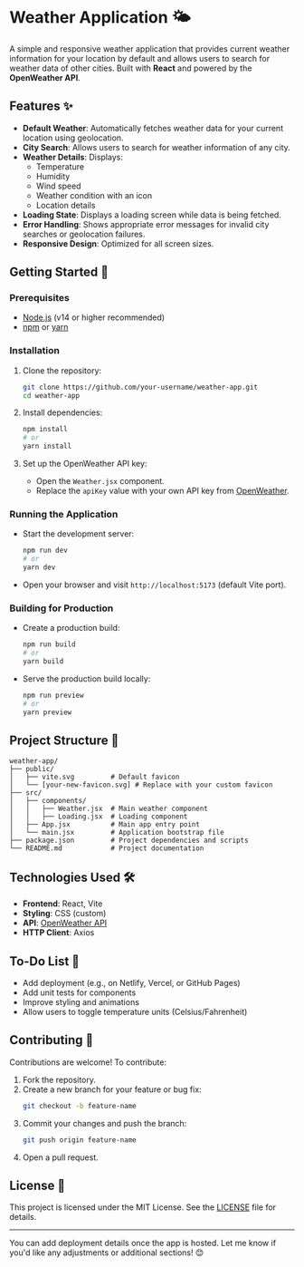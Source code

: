 # Weather Application 🌤️

A simple and responsive weather application that provides current weather information for your location by default and allows users to search for weather data of other cities. Built with **React** and powered by the **OpenWeather API**.

## Features ✨

- **Default Weather**: Automatically fetches weather data for your current location using geolocation.
- **City Search**: Allows users to search for weather information of any city.
- **Weather Details**: Displays:
  - Temperature
  - Humidity
  - Wind speed
  - Weather condition with an icon
  - Location details
- **Loading State**: Displays a loading screen while data is being fetched.
- **Error Handling**: Shows appropriate error messages for invalid city searches or geolocation failures.
- **Responsive Design**: Optimized for all screen sizes.

## Getting Started 🚀

### Prerequisites

- [Node.js](https://nodejs.org/) (v14 or higher recommended)
- [npm](https://www.npmjs.com/) or [yarn](https://yarnpkg.com/)

### Installation

1. Clone the repository:
   ```bash
   git clone https://github.com/your-username/weather-app.git
   cd weather-app
   ```

2. Install dependencies:
   ```bash
   npm install
   # or
   yarn install
   ```

3. Set up the OpenWeather API key:
   - Open the `Weather.jsx` component.
   - Replace the `apiKey` value with your own API key from [OpenWeather](https://openweathermap.org/api).

### Running the Application

- Start the development server:
  ```bash
  npm run dev
  # or
  yarn dev
  ```
- Open your browser and visit `http://localhost:5173` (default Vite port).

### Building for Production

- Create a production build:
  ```bash
  npm run build
  # or
  yarn build
  ```
- Serve the production build locally:
  ```bash
  npm run preview
  # or
  yarn preview
  ```

## Project Structure 📂

```
weather-app/
├── public/
│   ├── vite.svg         # Default favicon
│   └── [your-new-favicon.svg] # Replace with your custom favicon
├── src/
│   ├── components/
│   │   ├── Weather.jsx  # Main weather component
│   │   ├── Loading.jsx  # Loading component
│   ├── App.jsx          # Main app entry point
│   └── main.jsx         # Application bootstrap file
├── package.json         # Project dependencies and scripts
└── README.md            # Project documentation
```

## Technologies Used 🛠️

- **Frontend**: React, Vite
- **Styling**: CSS (custom)
- **API**: [OpenWeather API](https://openweathermap.org/api)
- **HTTP Client**: Axios

## To-Do List 📝

- Add deployment (e.g., on Netlify, Vercel, or GitHub Pages)
- Add unit tests for components
- Improve styling and animations
- Allow users to toggle temperature units (Celsius/Fahrenheit)

## Contributing 🤝

Contributions are welcome! To contribute:

1. Fork the repository.
2. Create a new branch for your feature or bug fix:
   ```bash
   git checkout -b feature-name
   ```
3. Commit your changes and push the branch:
   ```bash
   git push origin feature-name
   ```
4. Open a pull request.

## License 📜

This project is licensed under the MIT License. See the [LICENSE](LICENSE) file for details.

---

You can add deployment details once the app is hosted. Let me know if you'd like any adjustments or additional sections! 😊